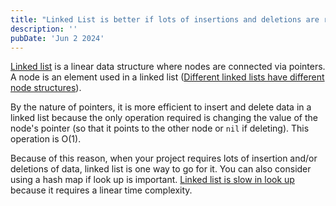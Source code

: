 ```yaml
---
title: "Linked List is better if lots of insertions and deletions are required"
description: ''
pubDate: 'Jun 2 2024'
---
```


[Linked list](/notes/linked_lists) is a linear data structure where nodes are connected via pointers. A node is an element used in a linked list ([Different linked lists have different node structures](/notes/different_linked_lists_have_different_node_structures)).

By the nature of pointers, it is more efficient to insert and delete data in a linked list because the only operation required is changing the value of the node's pointer (so that it points to the other node or `nil` if deleting). This operation is O(1).

Because of this reason, when your project requires lots of insertion and/or deletions of data, linked list is one way to go for it. You can also consider using a hash map if look up is important. [Linked list is slow in look up](/notes/linked_list_is_slow_in_look_up) because it requires a linear time complexity.